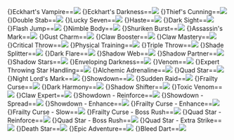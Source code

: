 {}Eckhart's Vampire==<img src="upload/mxd/Night_Lord/Skill_Eckhart's_Vampire.png"/>
{}Eckhart's Darkness==<img src="upload/mxd/Night_Lord/Skill_Eckhart's_Darkness.png"/>
{}Thief's Cunning==<img src="upload/mxd/Night_Lord/Skill_Thief's_Cunning.png"/>
{}Double Stab==<img src="upload/mxd/Night_Lord/Skill_Double_Stab.png"/>
{}Lucky Seven==<img src="upload/mxd/Night_Lord/Skill_Lucky_Seven_(Rogue).png"/>
{}Haste==<img src="upload/mxd/Night_Lord/Skill_Haste_(Rogue).png"/>
{}Dark Sight==<img src="upload/mxd/Night_Lord/Skill_Dark_Sight.png"/>
{}Flash Jump==<img src="upload/mxd/Night_Lord/Skill_Flash_Jump_(Thief).png"/>
{}Nimble Body==<img src="upload/mxd/Night_Lord/Skill_Nimble_Body.png"/>
{}Shuriken Burst==<img src="upload/mxd/Night_Lord/Skill_Shuriken_Burst.png"/>
{}Assassin's Mark==<img src="upload/mxd/Night_Lord/Skill_Assassin's_Mark.png"/>
{}Gust Charm==<img src="upload/mxd/Night_Lord/Skill_Gust_Charm.png"/>
{}Claw Booster==<img src="upload/mxd/Night_Lord/Skill_Claw_Booster.png"/>
{}Claw Mastery==<img src="upload/mxd/Night_Lord/Skill_Claw_Mastery.png"/>
{}Critical Throw==<img src="upload/mxd/Night_Lord/Skill_Critical_Shot.png"/>
{}Physical Training==<img src="upload/mxd/Night_Lord/Skill_Physical_Training.png"/>
{}Triple Throw==<img src="upload/mxd/Night_Lord/Skill_Triple_Throw_(Hermit).png"/>
{}Shade Splitter==<img src="upload/mxd/Night_Lord/Skill_Shade_Splitter.png"/>
{}Dark Flare==<img src="upload/mxd/Night_Lord/Skill_Dark_Flare.png"/>
{}Shadow Web==<img src="upload/mxd/Night_Lord/Skill_Shadow_Web.png"/>
{}Shadow Partner==<img src="upload/mxd/Night_Lord/Skill_Shadow_Partner.png"/>
{}Shadow Stars==<img src="upload/mxd/Night_Lord/Skill_Shadow_Stars.png"/>
{}Enveloping Darkness==<img src="upload/mxd/Night_Lord/Skill_Enveloping_Darkness.png"/>
{}Venom==<img src="upload/mxd/Night_Lord/Skill_Venom_(Hermit).png"/>
{}Expert Throwing Star Handling==<img src="upload/mxd/Night_Lord/Skill_Expert_Throwing_Star_Handling.png"/>
{}Alchemic Adrenaline==<img src="upload/mxd/Night_Lord/Skill_Alchemic_Adrenaline.png"/>
{}Quad Star==<img src="upload/mxd/Night_Lord/Skill_Quad_Star_(Night_Lord).png"/>
{}Night Lord's Mark==<img src="upload/mxd/Night_Lord/Skill_Night_Lord's_Mark.png"/>
{}Showdown==<img src="upload/mxd/Night_Lord/Skill_Showdown.png"/>
{}Sudden Raid==<img src="upload/mxd/Night_Lord/Skill_Sudden_Raid.png"/>
{}Frailty Curse==<img src="upload/mxd/Night_Lord/Skill_Frailty_Curse.png"/>
{}Dark Harmony==<img src="upload/mxd/Night_Lord/Skill_Dark_Harmony.png"/>
{}Shadow Shifter==<img src="upload/mxd/Night_Lord/Skill_Shadow_Shifter.png"/>
{}Toxic Venom==<img src="upload/mxd/Night_Lord/Skill_Toxic_Venom_(Night_Lord).png"/>
{}Claw Expert==<img src="upload/mxd/Night_Lord/Skill_Claw_Expert.png"/>
{}Showdown - Reinforce==<img src="upload/mxd/Night_Lord/Skill_Showdown_-_Reinforce.png"/>
{}Showdown - Spread==<img src="upload/mxd/Night_Lord/Skill_Showdown_-_Spread.png"/>
{}Showdown - Enhance==<img src="upload/mxd/Night_Lord/Skill_Showdown_-_Enhance.png"/>
{}Frailty Curse - Enhance==<img src="upload/mxd/Night_Lord/Skill_Frailty_Curse_-_Enhance.png"/>
{}Frailty Curse - Slow==<img src="upload/mxd/Night_Lord/Skill_Frailty_Curse_-_Slow.png"/>
{}Frailty Curse - Boss Rush==<img src="upload/mxd/Night_Lord/Skill_Frailty_Curse_-_Boss_Rush.png"/>
{}Quad Star - Reinforce==<img src="upload/mxd/Night_Lord/Skill_Quad_Star_-_Reinforce.png"/>
{}Quad Star - Boss Rush==<img src="upload/mxd/Night_Lord/Skill_Quad_Star_-_Boss_Rush.png"/>
{}Quad Star - Extra Strike==<img src="upload/mxd/Night_Lord/Skill_Quad_Star_-_Extra_Strike.png"/>
{}Death Star==<img src="upload/mxd/Night_Lord/Skill_Death_Star.png"/>
{}Epic Adventure==<img src="upload/mxd/Night_Lord/Skill_Epic_Adventure_(Thief).png"/>
{}Bleed Dart==<img src="upload/mxd/Night_Lord/Skill_Bleed_Dart.png"/>